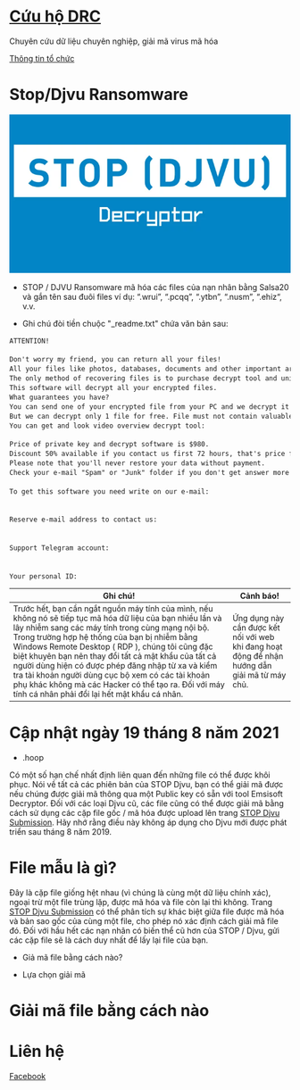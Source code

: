 # [**Cứu hộ DRC**](https://www.facebook.com/giaimaransomware)

Chuyên cứu dữ liệu chuyên nghiệp, giải mã virus mã hóa

[Thông tin tổ chức](https://tinnhiemmang.vn/danh-ba-tin-nhiem/cuu-ho-drc-1628756204)


# **Stop/Djvu Ransomware**

![Image](Images/STOP-Decryptor.png)

* STOP / DJVU Ransomware mã hóa các files của nạn nhân bằng Salsa20 và gắn tên sau đuôi files ví dụ: “.wrui”, “.pcqq”, “.ytbn”, “.nusm”, “.ehiz“, v.v.

* Ghi chú đòi tiền chuộc "_readme.txt" chứa văn bản sau:

```markdown
ATTENTION!

Don't worry my friend, you can return all your files!
All your files like photos, databases, documents and other important are encrypted with strongest encryption and unique key.
The only method of recovering files is to purchase decrypt tool and unique key for you.
This software will decrypt all your encrypted files.
What guarantees you have?
You can send one of your encrypted file from your PC and we decrypt it for free.
But we can decrypt only 1 file for free. File must not contain valuable information.
You can get and look video overview decrypt tool:

Price of private key and decrypt software is $980.
Discount 50% available if you contact us first 72 hours, that's price for you is $490.
Please note that you'll never restore your data without payment.
Check your e-mail "Spam" or "Junk" folder if you don't get answer more than 6 hours.

To get this software you need write on our e-mail:


Reserve e-mail address to contact us:


Support Telegram account:


Your personal ID:

```


**Ghi chú!** | **Cảnh báo!**
------------ | ------------
Trước hết, bạn cần ngắt nguồn máy tính của mình, nếu không nó sẽ tiếp tục mã hóa dữ liệu của bạn nhiều lần và lây nhiễm sang các máy tính trong cùng mạng nội bộ. Trong trường hợp hệ thống của bạn bị nhiễm bằng Windows Remote Desktop ( RDP ), chúng tôi cũng đặc biệt khuyên bạn nên thay đổi tất cả mật khẩu của tất cả người dùng hiện có được phép đăng nhập từ xa và kiểm tra tài khoản người dùng cục bộ xem có các tài khoản phụ khác không mà các Hacker có thể tạo ra. Đối với máy tính cá nhân phải đổi lại hết mật khẩu cá nhân.| Ứng dụng này cần được kết nối với web khi đang hoạt động để nhận hướng dẫn giải mã từ máy chủ.

# **Cập nhật ngày 19 tháng 8 năm 2021**
- .hoop

Có một số hạn chế nhất định liên quan đến những file có thể được khôi phục. Nói về tất cả các phiên bản của STOP Djvu, bạn có thể giải mã được nếu chúng được giải mã thông qua một Public key có sẵn với tool Emsisoft Decryptor. Đối với các loại Djvu cũ, các file cũng có thể được giải mã bằng cách sử dụng các cặp file gốc / mã hóa được upload lên trang [STOP Djvu Submission](https://decrypter.emsisoft.com/submit/stopdjvu/). Hãy nhớ rằng điều này không áp dụng cho Djvu mới được phát triển sau tháng 8 năm 2019.

# **File mẫu là gì**?

Đây là cặp file giống hệt nhau (vì chúng là cùng một dữ liệu chính xác), ngoại trừ một file trùng lặp, được mã hóa và file còn lại thì không. Trang [STOP Djvu Submission](https://decrypter.emsisoft.com/submit/stopdjvu/) có thể phân tích sự khác biệt giữa file được mã hóa và bản sao gốc của cùng một file, cho phép nó xác định cách giải mã file đó. Đối với hầu hết các nạn nhân có biến thể cũ hơn của STOP / Djvu, gửi các cặp file sẽ là cách duy nhất để lấy lại file của bạn.

- Giả mã file bằng cách nào?

- Lựa chọn giải mã

# **Giải mã file bằng cách nào**


# **Liên hệ**

[Facebook](https://www.facebook.com/giaimaransomware)

